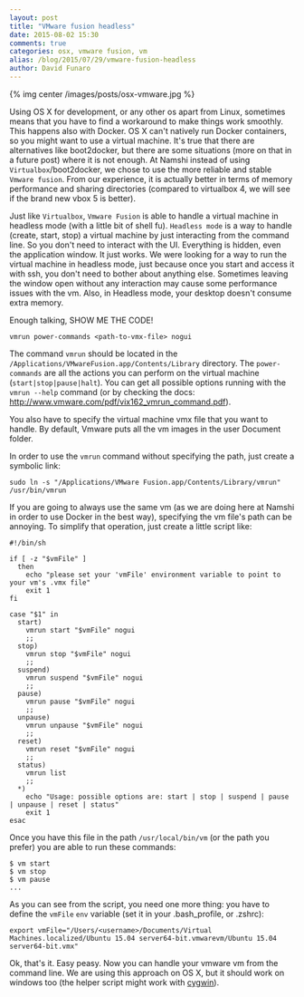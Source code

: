 ```yaml
---
layout: post
title: "VMware fusion headless"
date: 2015-08-02 15:30
comments: true
categories: osx, vmware fusion, vm
alias: /blog/2015/07/29/vmware-fusion-headless
author: David Funaro
---
```


{% img center /images/posts/osx-vmware.jpg %}

Using OS X for development, or any other os apart from Linux, sometimes means that you have to find a workaround to make things work smoothly. This happens also with Docker.
OS X can't natively run Docker containers, so you might want to use a virtual machine.
 It's true that there are alternatives like boot2docker, but there are some situations (more on that in a future post) where it is not enough.
  At Namshi instead of using `Virtualbox`/boot2docker, we chose to use the more reliable and stable `Vmware fusion`. From our experience, it is actually better in terms of memory performance and sharing directories (compared to virtualbox 4, we will see if the brand new vbox 5 is better).

Just like  `Virtualbox`, `Vmware Fusion` is able to handle a virtual machine in headless mode (with a little bit of shell fu). `Headless mode` is a way to handle (create, start, stop) a virtual machine by just interacting from the command line. So you don't need to interact with the UI. Everything is hidden, even the application window. It just works.
We were looking for a way to run the virtual machine in headless mode, just because once you start and access it with ssh, you don't need to bother about anything else. Sometimes leaving the window open without any interaction may cause some performance issues with the vm. Also, in Headless mode, your desktop doesn't consume extra memory.

Enough talking, SHOW ME THE CODE!

```
vmrun power-commands <path-to-vmx-file> nogui
```

<!-- more -->

The command `vmrun` should be located in the `/Applications/VMwareFusion.app/Contents/Library` directory. The `power-commands` are all the actions  you can perform on the virtual machine (`start|stop|pause|halt`). You can get all possible options running with the `vmrun --help` command (or by checking the docs: http://www.vmware.com/pdf/vix162_vmrun_command.pdf).

You also have to specify the virtual machine vmx file that you want to handle. By default, Vmware puts all the vm images in the user Document folder.

In order to use the `vmrun` command without specifying the path, just create a symbolic link:

`sudo ln -s "/Applications/VMware Fusion.app/Contents/Library/vmrun" /usr/bin/vmrun`

If you are going to always use the same vm (as we are doing here at Namshi in order to use Docker in the best way), specifying the vm file's path can be annoying. To simplify that operation, just create a little script like:

```
#!/bin/sh

if [ -z "$vmFile" ]
  then
    echo "please set your 'vmFile' environment variable to point to your vm's .vmx file"
    exit 1
fi

case "$1" in
  start)
    vmrun start "$vmFile" nogui
    ;;
  stop)
    vmrun stop "$vmFile" nogui
    ;;
  suspend)
    vmrun suspend "$vmFile" nogui
    ;;
  pause)
    vmrun pause "$vmFile" nogui
    ;;
  unpause)
    vmrun unpause "$vmFile" nogui
    ;;
  reset)
    vmrun reset "$vmFile" nogui
    ;;
  status)
    vmrun list
    ;;
  *)
    echo "Usage: possible options are: start | stop | suspend | pause | unpause | reset | status"
    exit 1
esac
```
Once you have this file in the path `/usr/local/bin/vm` (or the path you prefer) you are able to run these commands:

```
$ vm start
$ vm stop
$ vm pause
...

```

As you can see from the script, you need one more thing: you have to define the `vmFile` `env` variable  (set it in your .bash_profile, or .zshrc):

```
export vmFile="/Users/<username>/Documents/Virtual Machines.localized/Ubuntu 15.04 server64-bit.vmwarevm/Ubuntu 15.04 server64-bit.vmx"
```

Ok, that's it. Easy peasy. Now you can handle your vmware vm from the command line. We are using this approach on OS X, but it should work on windows too (the helper script might work with [cygwin](https://www.cygwin.com/)).
